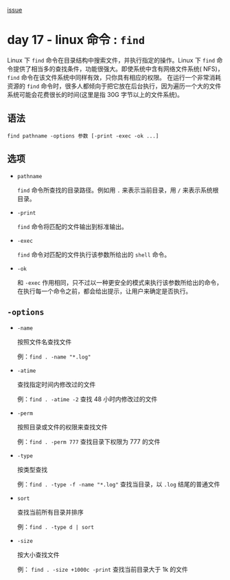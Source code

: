 [issue](https://github.com/hoperyy/blog/issues/41)

# day 17 - linux 命令 : `find`

Linux 下 `find` 命令在目录结构中搜索文件，并执行指定的操作。Linux 下 `find` 命令提供了相当多的查找条件，功能很强大。即使系统中含有网络文件系统( NFS)，`find` 命令在该文件系统中同样有效，只你具有相应的权限。 在运行一个非常消耗资源的 `find` 命令时，很多人都倾向于把它放在后台执行，因为遍历一个大的文件系统可能会花费很长的时间(这里是指 30G 字节以上的文件系统)。

## 语法

```
find pathname -options 参数 [-print -exec -ok ...]
```
        
## 选项

+   `pathname`

    `find` 命令所查找的目录路径。例如用 `.` 来表示当前目录，用 `/` 来表示系统根目录。
    
+   `-print`

    `find` 命令将匹配的文件输出到标准输出。
    
+   `-exec`

    `find` 命令对匹配的文件执行该参数所给出的 `shell` 命令。
    
+   `-ok`

    和 `-exec` 作用相同，只不过以一种更安全的模式来执行该参数所给出的命令，在执行每一个命令之前，都会给出提示，让用户来确定是否执行。
    
## `-options`

+   `-name`

    按照文件名查找文件
    
    例：`find . -name "*.log"`
    
+   `-atime`

    查找指定时间内修改过的文件
    
    例：`find . -atime -2` 查找 48 小时内修改过的文件
    
+   `-perm`

    按照目录或文件的权限来查找文件
    
    例：`find . -perm 777` 查找目录下权限为 777 的文件
    
+   `-type`

    按类型查找
    
    例：`find . -type -f -name "*.log"` 查找当目录，以 `.log` 结尾的普通文件 
    
+   `sort`

    查找当前所有目录并排序
    
    例：`find . -type d | sort`
    
+   `-size`

    按大小查找文件
    
    例： `find . -size +1000c -print` 查找当前目录大于 1k 的文件
